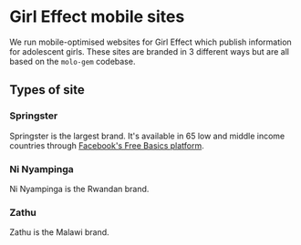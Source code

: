 # Girl Effect mobile sites

We run mobile-optimised websites for Girl Effect which publish
information for adolescent girls. These sites are branded
in 3 different ways but are all based on the `molo-gem` codebase.

## Types of site

### Springster

Springster is the largest brand. It's available in 65 low and middle income
countries through [Facebook's Free Basics platform][freebasics].

[freebasics]: https://developers.facebook.com/docs/internet-org

### Ni Nyampinga

Ni Nyampinga is the Rwandan brand.

### Zathu

Zathu is the Malawi brand.
